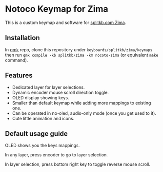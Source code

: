 # Notoco Keymap for Zima

This is a custom keymap and software for [splitkb.com Zima](https://splitkb.com/collections/keyboard-kits/products/zima).

## Installation

In [qmk](https://github.com/qmk/qmk_firmware) repo, clone this repository under `keyboards/splitkb/zima/keymaps` then run `qmk compile -kb splitkb/zima -km nocoto-zima` (or equivalent `make` command).

## Features

- Dedicated layer for layer selections.
- Dynamic encoder mouse scroll direction toggle.
- OLED display showing keys.
- Smaller than default keymap while adding more mappings to existing one.
- Can be operated in no-oled, audio-only mode (once you get used to it).
- Cute little animation and icons.

## Default usage guide

OLED shows you the keys mappings.

In any layer, press encoder to go to layer selection.

In layer selection, press bottom right key to toggle reverse mouse scroll.
